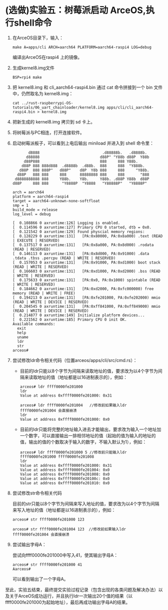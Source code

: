 # (选做)实验五：树莓派启动 ArceOS,执行shell命令

1. 在ArceOS目录下，输入：
   
   ```shell
   make A=apps/cli ARCH=aarch64 PLATFORM=aarch64-raspi4 LOG=debug
   ```

   编译出ArceOS在raspi4 上的镜像。

2. 生成kernel8.img文件

   ```shell
   BSP=rpi4 make
   ```

3. 把 kernel8.img 和 cli_aarch64-raspi4.bin 通过 cat 命令拼接到一个 bin 文件中，仍然取名为 kernel8.img：

   ```shell
   cat ../rust-raspberrypi-OS-tutorials/06_uart_chainloader/kernel8.img apps/cli/cli_aarch64-raspi4.bin > kernel8.img
   ```

4. 把新生成的 kernel8.img 拷贝到 sd 卡上。

5. 将树莓派与PC相连，打开连接软件。

6. 启动树莓派板子，可以看到上电后输出 miniload 并进入到 shell 命令里：
   
   ```shell
          d8888                            .d88888b.   .d8888b.
         d88888                           d88P" "Y88b d88P  Y88b
        d88P888                           888     888 Y88b.
       d88P 888 888d888  .d8888b  .d88b.  888     888  "Y888b.
      d88P  888 888P"   d88P"    d8P  Y8b 888     888     "Y88b.
     d88P   888 888     888      88888888 888     888       "888
    d8888888888 888     Y88b.    Y8b.     Y88b. .d88P Y88b  d88P
   d88P     888 888      "Y8888P  "Y8888   "Y88888P"   "Y8888P"
   
   arch = aarch64
   platform = aarch64-raspi4
   target = aarch64-unknown-none-softfloat
   smp = 1
   build_mode = release
   log_level = debug
   
   [  0.108866 0 axruntime:126] Logging is enabled.
   [  0.114596 0 axruntime:127] Primary CPU 0 started, dtb = 0x0.
   [  0.121542 0 axruntime:129] Found physcial memory regions:
   [  0.128229 0 axruntime:131]   [PA:0x80000, PA:0x8a000) .text (READ | EXECUTE | RESERVED)
   [  0.137517 0 axruntime:131]   [PA:0x8a000, PA:0x8d000) .rodata (READ | RESERVED)
   [  0.146113 0 axruntime:131]   [PA:0x8d000, PA:0x91000) .data .tdata .tbss .percpu (READ | WRITE | RESERVED)
   [  0.157053 0 axruntime:131]   [PA:0x91000, PA:0xd1000) boot stack (READ | WRITE | RESERVED)
   [  0.166603 0 axruntime:131]   [PA:0xd1000, PA:0xd2000) .bss (READ | WRITE | RESERVED)
   [  0.175633 0 axruntime:131]   [PA:0x0, PA:0x1000) spintable (READ | WRITE | RESERVED)
   [  0.184662 0 axruntime:131]   [PA:0xd2000, PA:0xfc000000) free memory (READ | WRITE | FREE)
   [  0.194213 0 axruntime:131]   [PA:0xfe201000, PA:0xfe202000) mmio (READ | WRITE | DEVICE | RESERVED)
   [  0.204545 0 axruntime:131]   [PA:0xff841000, PA:0xff849000) mmio (READ | WRITE | DEVICE | RESERVED)
   [  0.214877 0 axruntime:149] Initialize platform devices...
   [  0.221562 0 axruntime:185] Primary CPU 0 init OK.
   Available commands:
     exit
     help
     uname
     ldr
     str
   arceos#
   ```


7. 尝试修改ldr命令相关代码（位置arceos/apps/cli/src/cmd.rs）：

   * 目前的ldr只能以8个字节为间隔来读取地址的值，要求改为以4个字节为间隔来读取地址的值（地址都是以16进制表示的），例如：

      ```shell
     arceos# ldr ffff0000fe201000
     ldr
     Value at address 0xffff0000fe201000: 0x31
     
     arceos# ldr ffff0000fe201004   //修改前如果输入ldr ffff0000fe201004 会直接崩溃
     ldr
     Value at address 0xffff0000fe201000: 0x0
     ```
   
   * 目前的ldr只能将完整的地址输入进去才能输出，要求改为输入一个地址加一个数字，可以直接输出一排相邻地址的值（起始的值为输入的地址的值，输出的值的个数取决于输入的数字，不输入默认为1），例如：

     ```shell
     arceos# ldr ffff0000fe201000 5 //修改前只能输入ldr ffff0000fe201000 ffff0000fe201008
     ldr
     Value at address 0xffff0000fe201000: 0x31
     Value at address 0xffff0000fe201004: 0x0
     Value at address 0xffff0000fe201008: 0x0
     Value at address 0xffff0000fe20100c: 0x0
     Value at address 0xffff0000fe201010: 0x0
     ```

8. 尝试修改str命令相关代码

   目前的str只能以8个字节为间隔来写入地址的值，要求改为以4个字节为间隔来写入地址的值（地址都是以16进制表示的），例如：
   
   ```shell
   arceos# str ffff0000fe201000 123
   
   arceos# str ffff0000fe201004 123  //修改前如果输入ldr ffff0000fe201004 会直接崩溃

     ```

9. 尝试输出字母A：
   

   尝试向ffff0000fe201000中写入41，使其输出字母A：
   
   ```shelll
   arceos# str ffff0000fe201000 41
   Aarceos# 
   ```

   可以看到输出了一个字母A。

至此，实验五结束，最终提交实验过程记录（包含出现的各类问题及解决办法）以及关于ArceOS成功运行，并且执行ldr一次输出20个值的结果（以ffff0000fe201000为起始地址），最后再成功输出字母A的结果。

   

   





